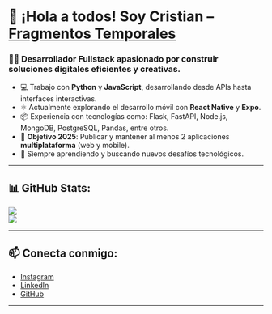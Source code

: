 # 👋 ¡Hola a todos! Soy Cristian – [Fragmentos Temporales][instagram]

### 👨‍💻 Desarrollador Fullstack apasionado por construir soluciones digitales eficientes y creativas.

- 💻 Trabajo con **Python** y **JavaScript**, desarrollando desde APIs hasta interfaces interactivas.
- ⚛️ Actualmente explorando el desarrollo móvil con **React Native** y **Expo**.
- 📦 Experiencia con tecnologías como: Flask, FastAPI, Node.js, MongoDB, PostgreSQL, Pandas, entre otros.
- 🎯 **Objetivo 2025**: Publicar y mantener al menos 2 aplicaciones **multiplataforma** (web y mobile).
- 🧠 Siempre aprendiendo y buscando nuevos desafíos tecnológicos.

---

## 📊 GitHub Stats:
![](https://github-readme-streak-stats.herokuapp.com/?user=FragmentosTemporales&theme=highcontrast&hide_border=false)<br/>
![](https://github-readme-stats.vercel.app/api/top-langs/?username=FragmentosTemporales&theme=highcontrast&hide_border=false&include_all_commits=false&count_private=false&layout=compact)

---

## 📫 Conecta conmigo:
- [Instagram][instagram]
- [LinkedIn][linkedin]
- [GitHub][github]

---

[linkedin]: https://www.linkedin.com/in/fragmentostemporales  
[github]: https://github.com/FragmentosTemporales  
[instagram]: https://www.instagram.com/fragmentos_temporales/


